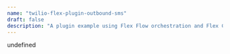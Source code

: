 ```yaml
---
name: "twilio-flex-plugin-outbound-sms"
draft: false
description: "A plugin example using Flex Flow orchestration and Flex Chat Channels API with Proxy to send outbound sms."
---
```


undefined